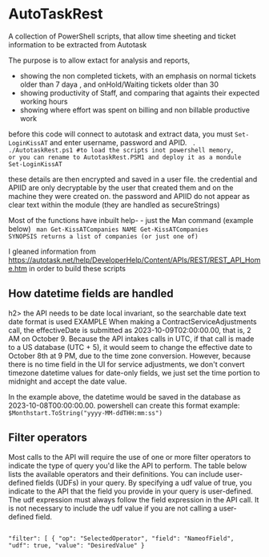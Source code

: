 # AutoTaskRest
A collection of PowerShell scripts, that allow time sheeting and ticket information to be extracted from Autotask

The purpose is to allow extact for analysis and reports,
  * showing the non completed tickets, with an emphasis on normal tickets older than 7 daya , and onHold/Waiting tickets older than 30
  * showing productivity of Staff, and comparing that againts their expected working hours
  * showing where effort was spent on billing and non billable productive work

before this code will connect to autotask and extract data, you must <code>Set-LoginKissAT</code> and enter username, password and APID.
<code>
. ./AutotaskRest.ps1 #to load the scripts inot powershell memory, or you can rename to AutotaskRest.PSM1 and deploy it as a mondule
Set-LoginKissAT
</code>

these details are then encrypted and saved in a user file. the credential and APIID are only decryptable by the user that created them and on the machine they were created on. the password and APIID do not appear as clear text within the module (they are handled as secureStrings)


Most of the functions have inbuilt help- - just the Man command (example below)
<code>
man Get-KissATCompanies
  NAME
  Get-KissATCompanies
  SYNOPSIS
  returns a list of companies (or just one of)
</code>
  
I gleaned information from https://autotask.net/help/DeveloperHelp/Content/APIs/REST/REST_API_Home.htm in order to build these scripts

<h2>How datetime fields are handled</h2>h2>
the API needs to be date local invariant, so the searchable date text date format is used 
EXAMPLE  When making a ContractServiceAdjustments call, the effectiveDate is submitted as 2023-10-09T02:00:00.00, that is, 2 AM on October 9. Because the API intakes calls in UTC, if that call is made to a US database (UTC + 5), it would seem to change the effective date to October 8th at 9 PM, due to the time zone conversion.
However, because there is no time field in the UI for service adjustments, we don't convert timezone datetime values for date-only fields, we just set the time portion to midnight and accept the date value.

In the example above, the datetime would be saved in the database as 2023-10-08T00:00:00.00.
powershell can create this format  example: <code>$Monthstart.ToString("yyyy-MM-ddTHH:mm:ss")</code>


<h2>Filter operators</h2>
Most calls to the API will require the use of one or more filter operators to indicate the type of query you'd like the API to perform. The table below lists the available operators and their definitions.
You can include user-defined fields (UDFs) in your query. By specifying a udf value of true, you indicate to the API that the field you provide in your query is user-defined. The udf expression must always follow the field expression in the API call. It is not necessary to include the udf value if you are not calling a user-defined field.
<code>
  
  "filter": [
        {
            "op": "SelectedOperator",
            "field": "NameofField",
            "udf": true,
            "value": "DesiredValue"
        }
 </code>



